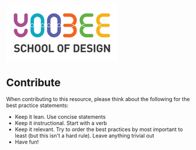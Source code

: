 [![N|Solid](images/yoobee-logo-300w.png)](http://yoobee.ac.nz)

# Contribute
When contributing to this resource, please think about the following for the best practice statements:

* Keep it lean. Use concise statements
* Keep it instructional. Start with a verb
* Keep it relevant. Try to order the best practices by most important to least (but this isn't a hard rule). Leave anything trivial out
* Have fun!


